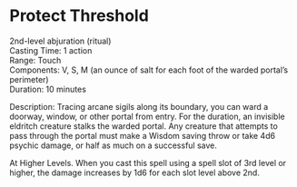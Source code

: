 # Protect Threshold

2nd-level abjuration (ritual)<br>
Casting Time: 1 action<br>
Range: Touch<br>
Components: V, S, M (an ounce of salt for each foot of the warded portal’s perimeter)<br>
Duration: 10 minutes

Description: Tracing arcane sigils along its boundary, you can ward a doorway, window, or other portal from entry. For the duration, an invisible eldritch creature stalks the warded portal. Any creature that attempts to pass through the portal must make a Wisdom saving throw or take 4d6 psychic damage, or half as much on a successful save.

At Higher Levels. When you cast this spell using a spell slot of 3rd level or higher, the damage increases by 1d6 for each slot level above 2nd.

